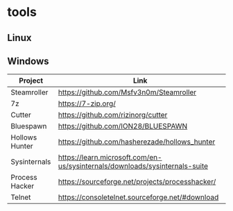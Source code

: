 # tools
## Linux

## Windows
| Project        | Link                                                                        |
| -------------- | --------------------------------------------------------------------------- |
| Steamroller    | https://github.com/Msfv3n0m/Steamroller                                     |
| 7z             | https://7-zip.org/                                                          |
| Cutter         | https://github.com/rizinorg/cutter                                          |
| Bluespawn      | https://github.com/ION28/BLUESPAWN                                          |
| Hollows Hunter | https://github.com/hasherezade/hollows_hunter                               |
| Sysinternals   | https://learn.microsoft.com/en-us/sysinternals/downloads/sysinternals-suite |
| Process Hacker | https://sourceforge.net/projects/processhacker/                             |
| Telnet         | https://consoletelnet.sourceforge.net/#download                             |